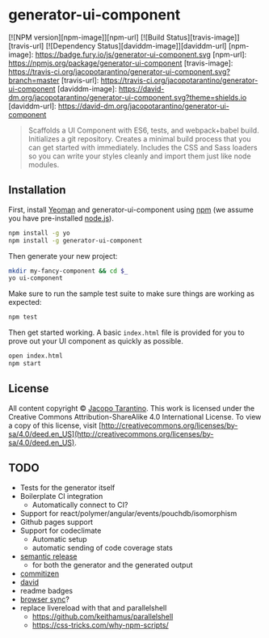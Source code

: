 # generator-ui-component

[![NPM version][npm-image]][npm-url] [![Build Status][travis-image]][travis-url] [![Dependency Status][daviddm-image]][daviddm-url]
[npm-image]: https://badge.fury.io/js/generator-ui-component.svg
[npm-url]: https://npmjs.org/package/generator-ui-component
[travis-image]: https://travis-ci.org/jacopotarantino/generator-ui-component.svg?branch=master
[travis-url]: https://travis-ci.org/jacopotarantino/generator-ui-component
[daviddm-image]: https://david-dm.org/jacopotarantino/generator-ui-component.svg?theme=shields.io
[daviddm-url]: https://david-dm.org/jacopotarantino/generator-ui-component

> Scaffolds a UI Component with ES6, tests, and webpack+babel build. Initializes a git repository. Creates a minimal build process that you can get started with immediately. Includes the CSS and Sass loaders so you can write your styles cleanly and import them just like node modules.

## Installation

First, install [Yeoman](http://yeoman.io) and generator-ui-component using [npm](https://www.npmjs.com/) (we assume you have pre-installed [node.js](https://nodejs.org/)).

```bash
npm install -g yo
npm install -g generator-ui-component
```

Then generate your new project:

```bash
mkdir my-fancy-component && cd $_
yo ui-component
```

Make sure to run the sample test suite to make sure things are working as expected:

```bash
npm test
```

Then get started working. A basic `index.html` file is provided for you to prove out your UI component as quickly as possible.

```bash
open index.html
npm start
```

## License

All content copyright © [Jacopo Tarantino](https://jack.ofspades.com). This work is licensed under the Creative Commons Attribution-ShareAlike 4.0 International License. To view a copy of this license, visit [http://creativecommons.org/licenses/by-sa/4.0/deed.en_US](http://creativecommons.org/licenses/by-sa/4.0/deed.en_US).

## TODO

* Tests for the generator itself
* Boilerplate CI integration
  * Automatically connect to CI?
* Support for react/polymer/angular/events/pouchdb/isomorphism
* Github pages support
* Support for codeclimate
  * Automatic setup
  * automatic sending of code coverage stats
* [semantic release](https://github.com/semantic-release/semantic-release)
   * for both the generator and the generated output
* [commitizen](http://commitizen.github.io/cz-cli/)
* [david](https://david-dm.org/)
* readme badges
* [browser sync](https://github.com/Browsersync/browser-sync)?
* replace livereload with that and parallelshell
  * https://github.com/keithamus/parallelshell
  * https://css-tricks.com/why-npm-scripts/
